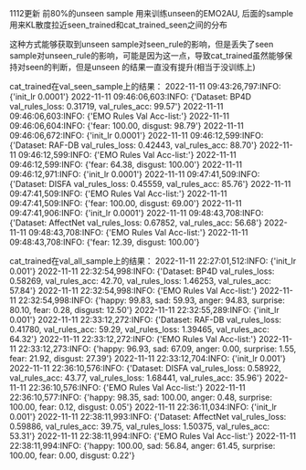 1112更新
前80%的unseen sample 用来训练unseen的EMO2AU, 后面的sample用来KL散度拉近seen_trained和cat_trained_seen之间的分布

这种方式能够获取到unseen sample对seen_rule的影响，但是丢失了seen sample对unseen_rule的影响，可能是因为这一点，导致cat_trained虽然能够保持对seen的判断，但是unseen 的结果一直没有提升(相当于没训练上)

cat_trained在val_seen_sample上的结果：
2022-11-11 09:43:26,797:INFO: {'init_lr 0.0001'}
2022-11-11 09:46:06,603:INFO: {'Dataset: BP4D val_rules_loss: 0.31719, val_rules_acc: 99.57'}
2022-11-11 09:46:06,603:INFO: {'EMO Rules Val Acc-list:'}
2022-11-11 09:46:06,604:INFO: {'fear: 100.00, disgust: 98.79'}
2022-11-11 09:46:06,672:INFO: {'init_lr 0.0001'}
2022-11-11 09:46:12,599:INFO: {'Dataset: RAF-DB val_rules_loss: 0.42443, val_rules_acc: 88.70'}
2022-11-11 09:46:12,599:INFO: {'EMO Rules Val Acc-list:'}
2022-11-11 09:46:12,599:INFO: {'fear: 64.38, disgust: 100.00'}
2022-11-11 09:46:12,971:INFO: {'init_lr 0.0001'}
2022-11-11 09:47:41,509:INFO: {'Dataset: DISFA val_rules_loss: 0.45559, val_rules_acc: 85.76'}
2022-11-11 09:47:41,509:INFO: {'EMO Rules Val Acc-list:'}
2022-11-11 09:47:41,509:INFO: {'fear: 100.00, disgust: 69.00'}
2022-11-11 09:47:41,906:INFO: {'init_lr 0.0001'}
2022-11-11 09:48:43,708:INFO: {'Dataset: AffectNet val_rules_loss: 0.67852, val_rules_acc: 56.68'}
2022-11-11 09:48:43,708:INFO: {'EMO Rules Val Acc-list:'}
2022-11-11 09:48:43,708:INFO: {'fear: 12.39, disgust: 100.00'}

cat_trained在val_all_sample上的结果：
2022-11-11 22:27:01,512:INFO: {'init_lr 0.001'}
2022-11-11 22:32:54,998:INFO: {'Dataset: BP4D val_rules_loss: 0.58269, val_rules_acc: 42.70, val_rules_loss: 1.46253, val_rules_acc: 57.84'}
2022-11-11 22:32:54,998:INFO: {'EMO Rules Val Acc-list:'}
2022-11-11 22:32:54,998:INFO: {'happy: 99.83, sad: 59.93, anger: 94.83, surprise: 80.10, fear: 0.28, disgust: 12.50'}
2022-11-11 22:32:55,289:INFO: {'init_lr 0.001'}
2022-11-11 22:33:12,272:INFO: {'Dataset: RAF-DB val_rules_loss: 0.41780, val_rules_acc: 59.29, val_rules_loss: 1.39465, val_rules_acc: 64.32'}
2022-11-11 22:33:12,272:INFO: {'EMO Rules Val Acc-list:'}
2022-11-11 22:33:12,273:INFO: {'happy: 96.93, sad: 67.09, anger: 0.00, surprise: 1.55, fear: 21.92, disgust: 27.39'}
2022-11-11 22:33:12,704:INFO: {'init_lr 0.001'}
2022-11-11 22:36:10,576:INFO: {'Dataset: DISFA val_rules_loss: 0.58922, val_rules_acc: 43.77, val_rules_loss: 1.68441, val_rules_acc: 35.96'}
2022-11-11 22:36:10,576:INFO: {'EMO Rules Val Acc-list:'}
2022-11-11 22:36:10,577:INFO: {'happy: 98.35, sad: 100.00, anger: 0.48, surprise: 100.00, fear: 0.12, disgust: 0.05'}
2022-11-11 22:36:11,034:INFO: {'init_lr 0.001'}
2022-11-11 22:38:11,993:INFO: {'Dataset: AffectNet val_rules_loss: 0.59886, val_rules_acc: 39.75, val_rules_loss: 1.50375, val_rules_acc: 53.31'}
2022-11-11 22:38:11,994:INFO: {'EMO Rules Val Acc-list:'}
2022-11-11 22:38:11,994:INFO: {'happy: 100.00, sad: 56.84, anger: 61.45, surprise: 100.00, fear: 0.00, disgust: 0.22'}